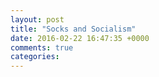 ```yaml
---
layout: post
title: "Socks and Socialism"
date: 2016-02-22 16:47:35 +0000
comments: true
categories: 
---
```

